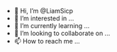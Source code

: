 - 👋 Hi, I’m @LiamSicp
- 👀 I’m interested in ...
- 🌱 I’m currently learning ...
- 💞️ I’m looking to collaborate on ...
- 📫 How to reach me ...

<!---
LiamSicp/LiamSicp is a ✨ special ✨ repository because its `README.md` (this file) appears on your GitHub profile.
You can click the Preview link to take a look at your changes.
--->
